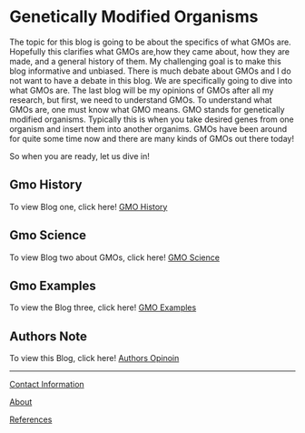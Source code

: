 # Genetically Modified Organisms

The topic for this blog is going to be about the specifics of what GMOs are. Hopefully this clarifies what GMOs are,how they came about, how they are made, and a general history of them. My challenging goal is to make this blog informative and unbiased. There is much debate about GMOs and I do not want to have a debate in this blog. We are specifically going to dive into what GMOs are. The last blog will be my opinions of GMOs after all my research, but first, we need to understand GMOs. To understand what GMOs are, one must know what GMO means. GMO stands for genetically modified organisms. Typically this is when you take desired genes from one organism and insert them into another organims. GMOs have been around for quite some time now and there are many kinds of GMOs out there today!

So when you are ready, let us dive in!

## Gmo History

To view Blog one, click here! [GMO History](https://wdeaton.github.io/Gmos-Blog/)

## Gmo Science

To view Blog two about GMOs, click here! [GMO Science](https://wdeaton.github.io/Gmos-Blog-Science/)

## Gmo Examples

To view the Blog three, click here! [GMO Examples](https://wdeaton.github.io/GMOExamples/)

## Authors Note

To view this Blog, click here! [Authors Opinoin](https://wdeaton.github.io/GMO-Opinion/)

---

[Contact Information](https://wdeaton.github.io/Contact-Information/)

[About](https://wdeaton.github.io/AboutPage/)

[References](https://wdeaton.github.io/References/)
